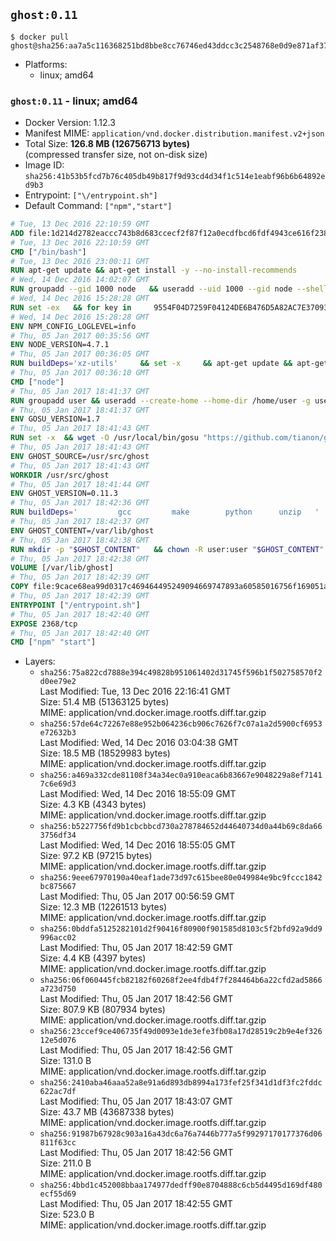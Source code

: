 ## `ghost:0.11`

```console
$ docker pull ghost@sha256:aa7a5c116368251bd8bbe8cc76746ed43ddcc3c2548768e0d9e871af37e5a3fc
```

-	Platforms:
	-	linux; amd64

### `ghost:0.11` - linux; amd64

-	Docker Version: 1.12.3
-	Manifest MIME: `application/vnd.docker.distribution.manifest.v2+json`
-	Total Size: **126.8 MB (126756713 bytes)**  
	(compressed transfer size, not on-disk size)
-	Image ID: `sha256:41b53b5fcd7b76c405db49b817f9d93cd4d34f1c514e1eabf96b6b64892ed9b3`
-	Entrypoint: `["\/entrypoint.sh"]`
-	Default Command: `["npm","start"]`

```dockerfile
# Tue, 13 Dec 2016 22:10:59 GMT
ADD file:1d214d2782eaccc743b8d683ccecf2f87f12a0ecdfbcd6fdf4943ce616f23870 in / 
# Tue, 13 Dec 2016 22:10:59 GMT
CMD ["/bin/bash"]
# Tue, 13 Dec 2016 23:00:11 GMT
RUN apt-get update && apt-get install -y --no-install-recommends 		ca-certificates 		curl 		wget 	&& rm -rf /var/lib/apt/lists/*
# Wed, 14 Dec 2016 14:02:07 GMT
RUN groupadd --gid 1000 node   && useradd --uid 1000 --gid node --shell /bin/bash --create-home node
# Wed, 14 Dec 2016 15:28:28 GMT
RUN set -ex   && for key in     9554F04D7259F04124DE6B476D5A82AC7E37093B     94AE36675C464D64BAFA68DD7434390BDBE9B9C5     0034A06D9D9B0064CE8ADF6BF1747F4AD2306D93     FD3A5288F042B6850C66B31F09FE44734EB7990E     71DCFD284A79C3B38668286BC97EC7A07EDE3FC1     DD8F2338BAE7501E3DD5AC78C273792F7D83545D     B9AE9905FFD7803F25714661B63B535A4C206CA9     C4F0DFFF4E8C1A8236409D08E73BC641CC11F4C8   ; do     gpg --keyserver ha.pool.sks-keyservers.net --recv-keys "$key";   done
# Wed, 14 Dec 2016 15:28:28 GMT
ENV NPM_CONFIG_LOGLEVEL=info
# Thu, 05 Jan 2017 00:35:56 GMT
ENV NODE_VERSION=4.7.1
# Thu, 05 Jan 2017 00:36:05 GMT
RUN buildDeps='xz-utils'     && set -x     && apt-get update && apt-get install -y $buildDeps --no-install-recommends     && rm -rf /var/lib/apt/lists/*     && curl -SLO "https://nodejs.org/dist/v$NODE_VERSION/node-v$NODE_VERSION-linux-x64.tar.xz"     && curl -SLO "https://nodejs.org/dist/v$NODE_VERSION/SHASUMS256.txt.asc"     && gpg --batch --decrypt --output SHASUMS256.txt SHASUMS256.txt.asc     && grep " node-v$NODE_VERSION-linux-x64.tar.xz\$" SHASUMS256.txt | sha256sum -c -     && tar -xJf "node-v$NODE_VERSION-linux-x64.tar.xz" -C /usr/local --strip-components=1     && rm "node-v$NODE_VERSION-linux-x64.tar.xz" SHASUMS256.txt.asc SHASUMS256.txt     && apt-get purge -y --auto-remove $buildDeps     && ln -s /usr/local/bin/node /usr/local/bin/nodejs
# Thu, 05 Jan 2017 00:36:10 GMT
CMD ["node"]
# Thu, 05 Jan 2017 18:41:37 GMT
RUN groupadd user && useradd --create-home --home-dir /home/user -g user user
# Thu, 05 Jan 2017 18:41:37 GMT
ENV GOSU_VERSION=1.7
# Thu, 05 Jan 2017 18:41:43 GMT
RUN set -x 	&& wget -O /usr/local/bin/gosu "https://github.com/tianon/gosu/releases/download/$GOSU_VERSION/gosu-$(dpkg --print-architecture)" 	&& wget -O /usr/local/bin/gosu.asc "https://github.com/tianon/gosu/releases/download/$GOSU_VERSION/gosu-$(dpkg --print-architecture).asc" 	&& export GNUPGHOME="$(mktemp -d)" 	&& gpg --keyserver ha.pool.sks-keyservers.net --recv-keys B42F6819007F00F88E364FD4036A9C25BF357DD4 	&& gpg --batch --verify /usr/local/bin/gosu.asc /usr/local/bin/gosu 	&& rm -r "$GNUPGHOME" /usr/local/bin/gosu.asc 	&& chmod +x /usr/local/bin/gosu 	&& gosu nobody true
# Thu, 05 Jan 2017 18:41:43 GMT
ENV GHOST_SOURCE=/usr/src/ghost
# Thu, 05 Jan 2017 18:41:43 GMT
WORKDIR /usr/src/ghost
# Thu, 05 Jan 2017 18:41:44 GMT
ENV GHOST_VERSION=0.11.3
# Thu, 05 Jan 2017 18:42:36 GMT
RUN buildDeps=' 		gcc 		make 		python 		unzip 	' 	&& set -x 	&& apt-get update && apt-get install -y $buildDeps --no-install-recommends && rm -rf /var/lib/apt/lists/* 	&& wget -O ghost.zip "https://github.com/TryGhost/Ghost/releases/download/${GHOST_VERSION}/Ghost-${GHOST_VERSION}.zip" 	&& unzip ghost.zip 	&& npm install --production 	&& apt-get purge -y --auto-remove -o APT::AutoRemove::RecommendsImportant=false -o APT::AutoRemove::SuggestsImportant=false $buildDeps 	&& rm ghost.zip 	&& npm cache clean 	&& rm -rf /tmp/npm*
# Thu, 05 Jan 2017 18:42:37 GMT
ENV GHOST_CONTENT=/var/lib/ghost
# Thu, 05 Jan 2017 18:42:38 GMT
RUN mkdir -p "$GHOST_CONTENT" 	&& chown -R user:user "$GHOST_CONTENT" 	&& ln -s "$GHOST_CONTENT/config.js" "$GHOST_SOURCE/config.js"
# Thu, 05 Jan 2017 18:42:38 GMT
VOLUME [/var/lib/ghost]
# Thu, 05 Jan 2017 18:42:39 GMT
COPY file:9cace68ea99d0317c469464495249094669747893a60585016756f169051a609 in /entrypoint.sh 
# Thu, 05 Jan 2017 18:42:39 GMT
ENTRYPOINT ["/entrypoint.sh"]
# Thu, 05 Jan 2017 18:42:40 GMT
EXPOSE 2368/tcp
# Thu, 05 Jan 2017 18:42:40 GMT
CMD ["npm" "start"]
```

-	Layers:
	-	`sha256:75a822cd7888e394c49828b951061402d31745f596b1f502758570f2d0ee79e2`  
		Last Modified: Tue, 13 Dec 2016 22:16:41 GMT  
		Size: 51.4 MB (51363125 bytes)  
		MIME: application/vnd.docker.image.rootfs.diff.tar.gzip
	-	`sha256:57de64c72267e88e952b064236cb906c7626f7c07a1a2d5900cf6953e72632b3`  
		Last Modified: Wed, 14 Dec 2016 03:04:38 GMT  
		Size: 18.5 MB (18529983 bytes)  
		MIME: application/vnd.docker.image.rootfs.diff.tar.gzip
	-	`sha256:a469a332cde81108f34a34ec0a910eaca6b83667e9048229a8ef71417c6e69d3`  
		Last Modified: Wed, 14 Dec 2016 18:55:09 GMT  
		Size: 4.3 KB (4343 bytes)  
		MIME: application/vnd.docker.image.rootfs.diff.tar.gzip
	-	`sha256:b5227756fd9b1cbcbbcd730a278784652d44640734d0a44b69c8da663756df34`  
		Last Modified: Wed, 14 Dec 2016 18:55:05 GMT  
		Size: 97.2 KB (97215 bytes)  
		MIME: application/vnd.docker.image.rootfs.diff.tar.gzip
	-	`sha256:9eee67970190a40eaf1ade73d97c615bee80e049984e9bc9fccc1842bc875667`  
		Last Modified: Thu, 05 Jan 2017 00:56:59 GMT  
		Size: 12.3 MB (12261513 bytes)  
		MIME: application/vnd.docker.image.rootfs.diff.tar.gzip
	-	`sha256:0bddfa5125282101d2f90416f80900f901585d8103c5f2bfd92a9dd9996acc02`  
		Last Modified: Thu, 05 Jan 2017 18:42:59 GMT  
		Size: 4.4 KB (4397 bytes)  
		MIME: application/vnd.docker.image.rootfs.diff.tar.gzip
	-	`sha256:06f060445fcb82182f60268f2ee4fdb4f7f284464b6a22cfd2ad5866a723d750`  
		Last Modified: Thu, 05 Jan 2017 18:42:56 GMT  
		Size: 807.9 KB (807934 bytes)  
		MIME: application/vnd.docker.image.rootfs.diff.tar.gzip
	-	`sha256:23ccef9ce406735f49d0093e1de3efe3fb08a17d28519c2b9e4ef32612e5d076`  
		Last Modified: Thu, 05 Jan 2017 18:42:56 GMT  
		Size: 131.0 B  
		MIME: application/vnd.docker.image.rootfs.diff.tar.gzip
	-	`sha256:2410aba46aaa52a8e91a6d893db8994a173fef25f341d1df3fc2fddc622ac7df`  
		Last Modified: Thu, 05 Jan 2017 18:43:07 GMT  
		Size: 43.7 MB (43687338 bytes)  
		MIME: application/vnd.docker.image.rootfs.diff.tar.gzip
	-	`sha256:91987b67928c903a16a43dc6a76a7446b777a5f99297170177376d06811f63cc`  
		Last Modified: Thu, 05 Jan 2017 18:42:56 GMT  
		Size: 211.0 B  
		MIME: application/vnd.docker.image.rootfs.diff.tar.gzip
	-	`sha256:4bbd1c452008bbaa174977dedff90e8704888c6cb5d4495d169df480ecf55d69`  
		Last Modified: Thu, 05 Jan 2017 18:42:55 GMT  
		Size: 523.0 B  
		MIME: application/vnd.docker.image.rootfs.diff.tar.gzip
